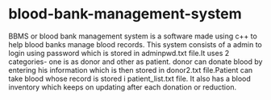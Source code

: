 # blood-bank-management-system
BBMS or blood bank management system is a software made using c++ to help blood banks manage blood records. This system consists of a admin to login using password which is stored in adminpwd.txt file.It uses 2 categories- one is as donor and other as patient. donor can donate blood by entering his information which is then stored in donor2.txt file.Patient can take blood whose record is stored i patient_list.txt file. It also has a blood inventory which keeps on updating after each donation or reduction.
